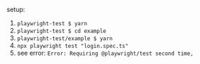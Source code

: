 setup:

1. `playwright-test $ yarn`
2. `playwright-test $ cd example`
3. `playwright-test/example $ yarn`
4. `npx playwright test "login.spec.ts"`
5. see error: `Error: Requiring @playwright/test second time,`